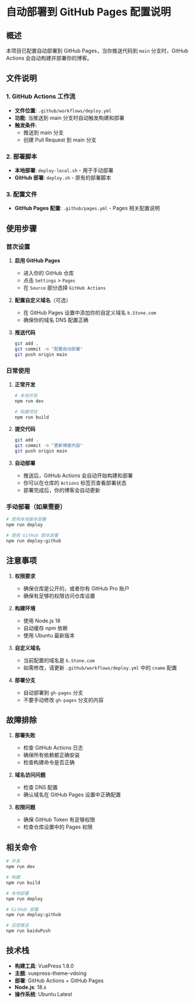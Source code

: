 # 自动部署到 GitHub Pages 配置说明

## 概述
本项目已配置自动部署到 GitHub Pages，当你推送代码到 `main` 分支时，GitHub Actions 会自动构建并部署你的博客。

## 文件说明

### 1. GitHub Actions 工作流
- **文件位置**: `.github/workflows/deploy.yml`
- **功能**: 当推送到 main 分支时自动触发构建和部署
- **触发条件**: 
  - 推送到 main 分支
  - 创建 Pull Request 到 main 分支

### 2. 部署脚本
- **本地部署**: `deploy-local.sh` - 用于手动部署
- **GitHub 部署**: `deploy.sh` - 原有的部署脚本

### 3. 配置文件
- **GitHub Pages 配置**: `.github/pages.yml` - Pages 相关配置说明

## 使用步骤

### 首次设置

1. **启用 GitHub Pages**
   - 进入你的 GitHub 仓库
   - 点击 `Settings` > `Pages`
   - 在 `Source` 部分选择 `GitHub Actions`

2. **配置自定义域名**（可选）
   - 在 GitHub Pages 设置中添加你的自定义域名 `b.Stone.com`
   - 确保你的域名 DNS 配置正确

3. **推送代码**
   ```bash
   git add .
   git commit -m "配置自动部署"
   git push origin main
   ```

### 日常使用

1. **正常开发**
   ```bash
   # 本地开发
   npm run dev
   
   # 构建项目
   npm run build
   ```

2. **提交代码**
   ```bash
   git add .
   git commit -m "更新博客内容"
   git push origin main
   ```

3. **自动部署**
   - 推送后，GitHub Actions 会自动开始构建和部署
   - 你可以在仓库的 `Actions` 标签页查看部署状态
   - 部署完成后，你的博客会自动更新

### 手动部署（如果需要）

```bash
# 使用本地脚本部署
npm run deploy

# 使用 GitHub 脚本部署
npm run deploy:github
```

## 注意事项

1. **权限要求**
   - 确保仓库是公开的，或者你有 GitHub Pro 账户
   - 确保有足够的权限访问仓库设置

2. **构建环境**
   - 使用 Node.js 18
   - 自动缓存 npm 依赖
   - 使用 Ubuntu 最新版本

3. **自定义域名**
   - 当前配置的域名是 `b.Stone.com`
   - 如需修改，请更新 `.github/workflows/deploy.yml` 中的 `cname` 配置

4. **部署分支**
   - 自动部署到 `gh-pages` 分支
   - 不要手动修改 `gh-pages` 分支的内容

## 故障排除

1. **部署失败**
   - 检查 GitHub Actions 日志
   - 确保所有依赖都正确安装
   - 检查构建命令是否正确

2. **域名访问问题**
   - 检查 DNS 配置
   - 确认域名在 GitHub Pages 设置中正确配置

3. **权限问题**
   - 确保 GitHub Token 有足够权限
   - 检查仓库设置中的 Pages 权限

## 相关命令

```bash
# 开发
npm run dev

# 构建
npm run build

# 本地部署
npm run deploy

# GitHub 部署
npm run deploy:github

# 百度推送
npm run baiduPush
```

## 技术栈

- **构建工具**: VuePress 1.8.0
- **主题**: vuepress-theme-vdoing
- **部署**: GitHub Actions + GitHub Pages
- **Node.js**: 18.x
- **操作系统**: Ubuntu Latest
